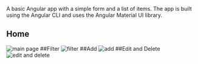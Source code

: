 A basic Angular app with a simple form and a list of items. The app is built using the Angular CLI and uses the Angular Material UI library.

## Home
<img src="assets/1.png" alt="main page"/>
##Filter
<img src="assets/2.png" alt="filter"/>
##Add
<img src="assets/3.gif" alt="add"/>
##Edit and Delete
<img src="assets/4.gif" alt="edit and delete"/>